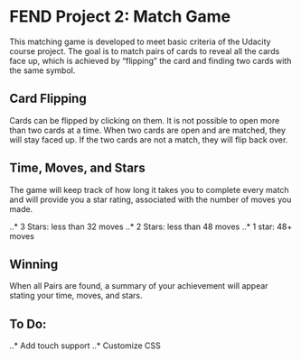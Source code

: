 # FEND Project 2: Match Game
This matching game is developed to meet basic criteria of the Udacity course project. The goal is to match pairs of cards to reveal all the cards face up, which is achieved by “flipping” the card and finding two cards with the same symbol. 

## Card Flipping
Cards can be flipped by clicking on them. It is not possible to open more than two cards at a time. When two cards are open and are matched, they will stay faced up. If the two cards are not a match, they will flip back over. 

## Time, Moves, and Stars
The game will keep track of how long it takes you to complete every match and will provide you a star rating, associated with the number of moves you made. 


..* 3 Stars: less than 32 moves
..* 2 Stars: less than 48 moves
..* 1 star: 48+ moves

## Winning
When all Pairs are found, a summary of your achievement will appear stating your time, moves, and stars. 


## To Do: 
..* Add touch support
..* Customize CSS 
